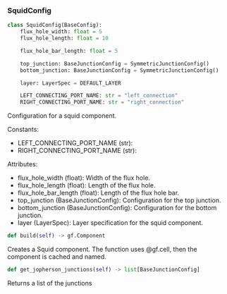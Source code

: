 ### SquidConfig
```python
class SquidConfig(BaseConfig):
    flux_hole_width: float = 5
    flux_hole_length: float = 10

    flux_hole_bar_length: float = 5

    top_junction: BaseJunctionConfig = SymmetricJunctionConfig()
    bottom_junction: BaseJunctionConfig = SymmetricJunctionConfig()

    layer: LayerSpec = DEFAULT_LAYER

    LEFT_CONNECTING_PORT_NAME: str = "left_connection"
    RIGHT_CONNECTING_PORT_NAME: str = "right_connection"
```

Configuration for a squid component.

Constants:
* LEFT_CONNECTING_PORT_NAME (str):
* RIGHT_CONNECTING_PORT_NAME (str):

Attributes:
*  flux_hole_width (float): Width of the flux hole.
*  flux_hole_length (float): Length of the flux hole.
*  flux_hole_bar_length (float): Length of the flux hole bar.
*  top_junction (BaseJunctionConfig): Configuration for the top junction.
*  bottom_junction (BaseJunctionConfig): Configuration for the bottom junction.
*  layer (LayerSpec): Layer specification for the squid component.

```python
def build(self) -> gf.Component
```
Creates a Squid component.
The function uses @gf.cell, then the component is cached and named. 

```python
def get_jopherson_junctions(self) -> list[BaseJunctionConfig]
```
Returns a list of the junctions
